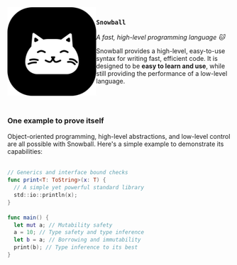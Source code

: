 <img src="assets/logo.png" height="200" align="left"/>

### `Snowball`
*A fast, high-level programming language 🐱*

Snowball provides a high-level, easy-to-use syntax for writing fast, efficient code. It is designed to be **easy to learn and use**, while still providing the performance of a low-level language.

<br/>
<br/>

### One example to prove itself

Object-oriented programming, high-level abstractions, and low-level control are all possible with Snowball. Here's a simple example to demonstrate its capabilities:

```swift

// Generics and interface bound checks
func print<T: ToString>(x: T) {
  // A simple yet powerful standard library
  std::io::println(x);
}

func main() {
  let mut a; // Mutability safety
  a = 10; // Type safety and type inference
  let b = a; // Borrowing and immutability
  print(b); // Type inference to its best
}
```